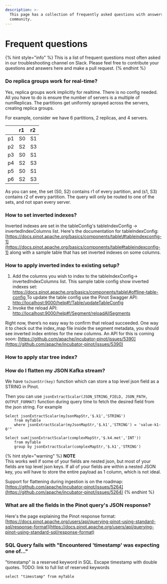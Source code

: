 ```yaml
---
description: >-
  This page has a collection of frequently asked questions with answers from the
  community.
---
```


# Frequent questions

{% hint style="info" %}
This is a list of frequent questions most often asked in our troubleshooting channel on Slack. Please feel free to contribute your questions and answers here and make a pull request.
{% endhint %}

### Do replica groups work for real-time? <a id="docs-internal-guid-3eddb872-7fff-0e2a-b4e3-b1b43454add3"></a>

Yes, replica groups work implicitly for realtime. There is no config needed. All you have to do is ensure the number of servers is a multiple of numReplicas. The partitions get uniformly sprayed across the servers, creating replica groups.  
  
For example, consider we have 6 partitions, 2 replicas, and 4 servers.

|  | r1 | r2 |
| :--- | :--- | :--- |
| p1 | S0 | S1 |
| p2 | S2 | S3 |
| p3 | S0 | S1 |
| p4 | S2 | S3 |
| p5 | S0 | S1 |
| p6 | S2 | S3 |

As you can see, the set \(S0, S2\) contains r1 of every partition, and \(s1, S3\) contains r2 of every partition. The query will only be routed to one of the sets, and not span every server.

### How to set inverted indexes?

Inverted indexes are set in the tableConfig's tableIndexConfig -&gt; invertedIndexColumns list. Here's the documentation for tableIndexConfig: [https://docs.pinot.apache.org/basics/components/table\#tableindexconfig-1](https://docs.pinot.apache.org/basics/components/table#tableindexconfig-1) along with a sample table that has set inverted indexes on some columns.

### How to apply inverted index to existing setup?

1. Add the columns you wish to index to the tableIndexConfig-&gt; invertedIndexColumns list. This sample table config show inverted indexes set: [https://docs.pinot.apache.org/basics/components/table\#offline-table-config ](https://docs.pinot.apache.org/basics/components/table#offline-table-config)To update the table config use the Pinot Swagger API: [http://localhost:9000/help\#!/Table/updateTableConfig](http://localhost:9000/help#!/Table/updateTableConfig)
2. Invoke the reload API: [http://localhost:9000/help\#!/Segment/reloadAllSegments](http://localhost:9000/help#!/Segment/reloadAllSegments)

Right now, there’s no easy way to confirm that reload succeeded. One way it to check out the index\_map file inside the segment metadata, you should see inverted index entries for the new columns. An API for this is coming soon: [https://github.com/apache/incubator-pinot/issues/5390](https://github.com/apache/incubator-pinot/issues/5390)

### How to apply star tree index?

### How do I flatten my JSON Kafka stream?

We have `toJsonStr(key)` function which can store a top level json field as a STRING in Pinot.

Then you can use `jsonExtractScalar(JSON_STRING_FIELD, JSON_PATH, OUTPUT_FORMAT)` function during query time to fetch the desired field from the json string. For example

```text
Select jsonExtractScalar(myJsonMapStr,'$.k1','STRING') 
    from myTable  
    where jsonExtractScalar(myJsonMapStr,'$.k1','STRING') = 'value-k1-0'"
```

```text
Select sum(jsonExtractScalar(complexMapStr,'$.k4.met','INT')) 
    from myTable 
    group by jsonExtractScalar(complexMapStr,'$.k1','STRING')
```

{% hint style="warning" %}
**NOTE**  
This works well if some of your fields are nested json, but most of your fields are top level json keys. If all of your fields are within a nested JSON key, you will have to store the entire payload as 1 column, which is not ideal.  
  
Support for flattening during ingestion is on the roadmap: [https://github.com/apache/incubator-pinot/issues/5264](https://github.com/apache/incubator-pinot/issues/5264)
{% endhint %}

### What are all the fields in the Pinot query's JSON response?

Here's the page explaining the Pinot response format: [https://docs.pinot.apache.org/users/api/querying-pinot-using-standard-sql/response-format](https://docs.pinot.apache.org/users/api/querying-pinot-using-standard-sql/response-format)

### SQL Query fails with "Encountered 'timestamp' was expecting one of..."

"timestamp" is a reserved keyword in SQL. Escape timestamp with double quotes. TODO: link to full list of reserved keywords

```text
select "timestamp" from myTable
```

